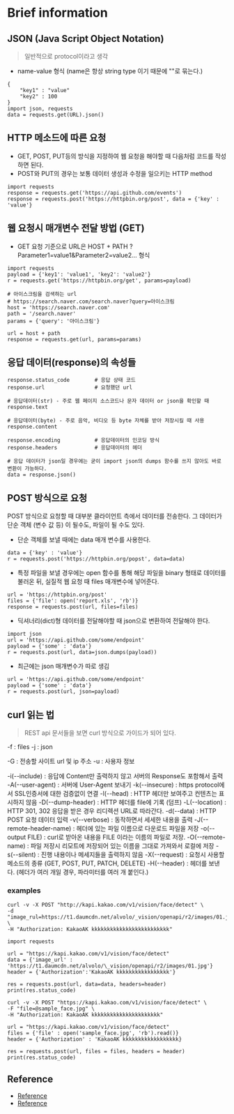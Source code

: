 # Brief information

## JSON (Java Script Object Notation)
> 일반적으로 protocol이라고 생각

- name-value 형식 (name은 항상 string type 이기 때문에 ""로 묶는다.)
```
{
    "key1" : "value"
    "key2" : 100
}
import json, requests
data = requests.get(URL).json()
```

## HTTP 메소드에 따른 요청
- GET, POST, PUT등의 방식을 지정하여 웹 요청을 해야할 때 다음처럼 코드를 작성하면 된다.
- POST와 PUT의 경우는 보통 데이터 생성과 수정을 일으키는 HTTP method
```
import requests
response = requests.get('https://api.github.com/events')
response = requests.post('https://httpbin.org/post', data = {'key' : 'value'}
```

## 웹 요청시 매개변수 전달 방법 (GET)
- GET 요청 기준으로 URL은 HOST + PATH ? Parameter1=value1&Parameter2=value2... 형식
```
import requests
payload = {'key1': 'value1', 'key2': 'value2'}
r = requests.get('https://httpbin.org/get', params=payload)

# 아이스크림을 검색하는 url
# https://search.naver.com/search.naver?query=아이스크림
host = 'https://search.naver.com'
path = '/search.naver'
params = {'query': '아이스크림'}

url = host + path
response = requests.get(url, params=params)
```

## 응답 데이터(response)의 속성들
```
response.status_code        # 응답 상태 코드
response.url                # 요청했던 url

# 응답데이터(str) - 주로 웹 페이지 소스코드나 문자 데이터 or json을 확인할 때
response.text

# 응답데이터(byte) - 주로 음악, 비디오 등 byte 자체를 받아 저장시킬 때 사용
response.content

response.encoding           # 응답데이터의 인코딩 방식
response.headers            # 응답데이터의 헤더

# 응답 데이터가 json일 경우에는 굳이 import json의 dumps 함수를 쓰지 않아도 바로 변환이 가능하다.
data = response.json()
```

## POST 방식으로 요청
POST 방식으로 요청할 때 대부분 클라이언트 측에서 데이터를 전송한다. 그 데이터가 단순 객체 (변수 값 등)
이 될수도, 파일이 될 수도 있다.

- 단순 객체를 보낼 때에는 data 매개 변수를 사용한다.
```
data = {'key' : 'value'}
r = requests.post('https://httpbin.org/popst', data=data)
```
- 특정 파일을 보낼 경우에는 open 함수를 통해 해당 파일을 binary 형태로 데이터를 불러온 뒤, 실질적 웹 요청 때 files 매개변수에 넣어준다.
```
url = 'https://httpbin.org/post'
files = {'file': open('report.xls', 'rb')}
response = requests.post(url, files=files)
```
- 딕셔너리(dict)형 데이터를 전달해야할 때 json으로 변환하여 전달해야 한다.
```
import json
url = 'https://api.github.com/some/endpoint'
payload = {'some' : 'data'}
r = requests.post(url, data=json.dumps(payload))
```

- 최근에는 json 매개변수가 따로 생김
```
url = 'https://api.github.com/some/endpoint'
payload = {'some' : 'data'}
r = requests.post(url, json=payload)
```

## curl 읽는 법
> REST api 문서들을 보면 curl 방식으로 가이드가 되어 있다.

-f : files
-j : json

-G : 전송할 사이트 url 및 ip 주소
-u : 사용자 정보

-i(--include) : 응답에 Content만 출력하지 않고 서버의 Response도 포함해서 출력
-A(--user-agent) : 서버에 User-Agent <name> 보내기
-k(--insecure) : https protocol에서 SSL인증서에 대한 검증없이 연결
-l(--head) : HTTP 헤더만 보여주고 컨텐츠는 표시하지 않음
-D(--dump-header<file>) : HTTP 헤더를 file에 기록 (덤프)
-L(--location) : HTTP 301, 302 응답을 받은 경우 리디렉션 URL로 따라간다.
-d(--data) : HTTP POST 요청 데이터 입력
-v(--verbose) : 동작하면서 세세한 내용을 출력
-J(--remote-header-name) : 헤더에 있는 파일 이름으로 다운로드 파일을 저장
-o(--output FILE) : curl로 받아온 내용을 FILE 이라는 이름의 파일로 저장.
-O(--remote-name) : 파일 저장시 리모트에 저장되어 있는 이름을 그대로 가져와서 로컬에 저장
-s(--silent) : 진행 내용이나 메세지들을 출력하지 않음
-X(--request) : 요청시 사용할 메소드의 종류 (GET, POST, PUT, PATCH, DELETE)
-H(--header) : 헤더를 보낸다. (헤더가 여러 개일 경우, 파라미터를 여러 개 붙인다.)


### examples
```
curl -v -X POST "http://kapi.kakao.com/v1/vision/face/detect" \
-d "image_rul=https://t1.daumcdn.net/alvolo/_vision/openapi/r2/images/01.jpg" \
-H "Authorization: KakaoAK kkkkkkkkkkkkkkkkkkkkkkkkk"

import requests

url = "https://kapi.kakao.com/v1/vision/face/detect"
data = {'image_url' : 'https://t1.daumcdn.net/alvolo/\_vision/openapi/r2/images/01.jpg'}
header = {'Authorization':'KakaoAK kkkkkkkkkkkkkkkkk'}

res = requests.post(url, data=data, headers=header)
print(res.status_code)
```

```
curl -v -X POST "https://kapi.kakao.com/v1/vision/face/detect" \
-F "file=@sample_face.jpg" \
-H "Authorization: KakaoAK kkkkkkkkkkkkkkkkkkkkkk"

url = "https://kapi.kakao.com/v1/vision/face/detect"
files = {'file' : open('sample_face.jpg', 'rb').read()}
header = {'Authorization' : 'KakaoAK kkkkkkkkkkkkkkkkkk}

res = requests.post(url, files = files, headers = header)
print(res.status_code)
```

## Reference
- [Reference](https://qgqg264.tistory.com/49?category=797264)
- [Reference](https://gosmcom.tistory.com/130)